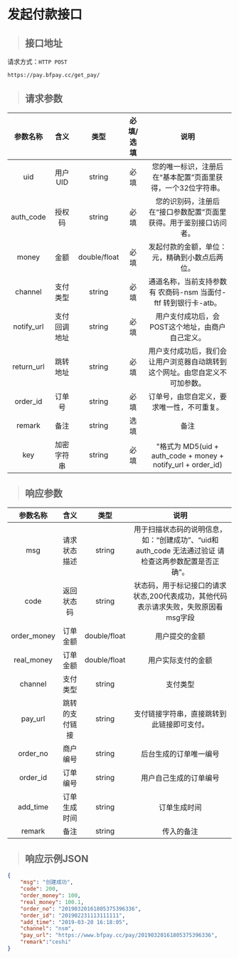 # 发起付款接口

> ## 接口地址

请求方式：`HTTP POST`

    https://pay.bfpay.cc/get_pay/

>## 请求参数

参数名称|含义|类型|必填/选填|说明
:--:|:--:|:--:|:--:|:--:
uid|用户UID|string|必填|您的唯一标识，注册后在“基本配置”页面里获得，一个32位字符串。
auth_code|授权码|string|必填|您的识别码，注册后在“接口参数配置”页面里获得。用于鉴别接口访问者。
money|金额|double/float|必填|发起付款的金额，单位：元，精确到小数点后两位。
channel|支付类型|string|必填|通道名称，当前支持参数有 农商码-nsm  当面付-ftf 转到银行卡-atb。
notify_url|支付回调地址|string|必填|用户支付成功后，会POST这个地址，由商户自己定义。
return_url|跳转地址|string|必填|用户支付成功后，我们会让用户浏览器自动跳转到这个网址。由您自定义不可加参数。
order_id|订单号|string|必填|订单号，由您自定义，要求唯一性，不可重复。
remark|备注|string|选填|备注
key|加密字符串|string|必填|"格式为 MD5(uid + auth_code + money + notify_url + order_id)

>## 响应参数 

参数名称|含义|类型|说明
:--:|:--:|:--:|:--:
msg|请求状态描述|string|用于扫描状态码的说明信息，如：“创建成功”、“uid和auth_code 无法通过验证 请检查这两参数配置是否正确”。
code|返回状态码|string|状态码，用于标记接口的请求状态,200代表成功，其他代码表示请求失败，失败原因看msg字段
order_money|订单金额|double/float|用户提交的金额
real_money|订单金额|double/float|用户实际支付的金额
channel|支付类型|string|支付类型
pay_url|跳转的支付链接|string|支付链接字符串，直接跳转到此链接即可支付。
order_no|商户编号|string|后台生成的订单唯一编号
order_id|订单编号|string|用户自己生成的订单编号
add_time|订单生成时间|string|订单生成时间
remark|备注|string|传入的备注

>## 响应示例JSON

```json
{
    "msg": "创建成功",
    "code": 200,
    "order_money": 100,
    "real_money": 100.1,
    "order_no": "20190320161805375396336",
    "order_id": "201902231113111111",
    "add_time": "2019-03-20 16:18:05",
    "channel": "nsm",
    "pay_url": "https://www.bfpay.cc/pay/20190320161805375396336",
    "remark":"ceshi"
}
```






